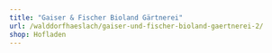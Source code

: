 ```yaml
---
title: "Gaiser & Fischer Bioland Gärtnerei"
url: /walddorfhaeslach/gaiser-und-fischer-bioland-gaertnerei-2/
shop: Hofladen
---
```

